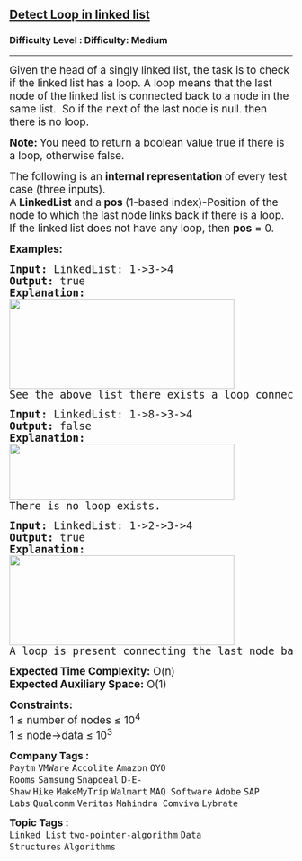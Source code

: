<h2><a href="https://www.geeksforgeeks.org/problems/detect-loop-in-linked-list/1?utm_source=geeksforgeeks&utm_medium=article_practice_tab&utm_campaign=article_practice_tab">Detect Loop in linked list</a></h2><h3>Difficulty Level : Difficulty: Medium</h3><hr><div class="problems_problem_content__Xm_eO"><p><span style="font-size: 14pt;">Given the head of a singly linked list, the task is to check if the linked list has a loop. A loop means that the last node of the linked list is connected back to a node in the same list.&nbsp; So if the next of the last node is null. then there is no loop. </span></p>
<p><span style="font-size: 14pt;"><strong>Note: </strong>You need to return a boolean value true if there is a loop, otherwise false.<br></span></p>
<p><span style="font-size: 14pt;">The following is an <strong>internal representation </strong>of every test case (three inputs).<br>A<strong> LinkedList </strong>and a<strong> </strong><strong>pos </strong>(1-based index)-Position of the node to which the last node links back if there is a loop. If the linked list does not have any loop, then <strong>pos</strong> = 0.</span></p>
<p><span style="font-size: 14pt;"><strong>Examples:</strong></span></p>
<pre><span style="font-size: 14pt;"><strong>Input: </strong>LinkedList: 1-&gt;3-&gt;4
<strong>Output: </strong>true<strong>
Explanation: <br><img src="https://media.geeksforgeeks.org/img-practice/prod/addEditProblem/700099/Web/Other/blobid1_1718699705.png" width="400" height="160"><br></strong>See the above list there exists a loop connecting the last node back to the second node.<br></span></pre>
<pre><span style="font-size: 14pt;"><strong>Input: </strong>LinkedList:<strong> </strong>1-&gt;8-&gt;3-&gt;4
<strong>Output: </strong>false<strong>
Explanation: <br><img src="https://media.geeksforgeeks.org/img-practice/prod/addEditProblem/700099/Web/Other/blobid2_1718699755.png" width="400" height="100"><br></strong>There is no loop exists.<br></span></pre>
<pre><span style="font-size: 14pt;"><strong>Input: </strong>LinkedList: 1-&gt;2-&gt;3-&gt;4
<strong>Output: </strong>true<strong>
Explanation:</strong></span><br><span style="font-size: 14pt;"><img src="https://media.geeksforgeeks.org/img-practice/prod/addEditProblem/700332/Web/Other/blobid2_1718609744.png" width="400" height="160"></span><br><span style="font-size: 14pt;">A loop is present connecting the last node back to the first node.</span></pre>
<p><span style="font-size: 14pt;"><strong>Expected Time Complexity:</strong> O(n)<br><strong>Expected Auxiliary Space:</strong>&nbsp;O(1)</span></p>
<p><span style="font-size: 14pt;"><strong>Constraints:</strong></span><br><span style="font-size: 14pt;">1 ≤ number of nodes ≤ 10<sup>4</sup><br>1 ≤ node-&gt;data ≤ 10<sup>3</sup></span></p></div><p><span style=font-size:18px><strong>Company Tags : </strong><br><code>Paytm</code>&nbsp;<code>VMWare</code>&nbsp;<code>Accolite</code>&nbsp;<code>Amazon</code>&nbsp;<code>OYO Rooms</code>&nbsp;<code>Samsung</code>&nbsp;<code>Snapdeal</code>&nbsp;<code>D-E-Shaw</code>&nbsp;<code>Hike</code>&nbsp;<code>MakeMyTrip</code>&nbsp;<code>Walmart</code>&nbsp;<code>MAQ Software</code>&nbsp;<code>Adobe</code>&nbsp;<code>SAP Labs</code>&nbsp;<code>Qualcomm</code>&nbsp;<code>Veritas</code>&nbsp;<code>Mahindra Comviva</code>&nbsp;<code>Lybrate</code>&nbsp;<br><p><span style=font-size:18px><strong>Topic Tags : </strong><br><code>Linked List</code>&nbsp;<code>two-pointer-algorithm</code>&nbsp;<code>Data Structures</code>&nbsp;<code>Algorithms</code>&nbsp;